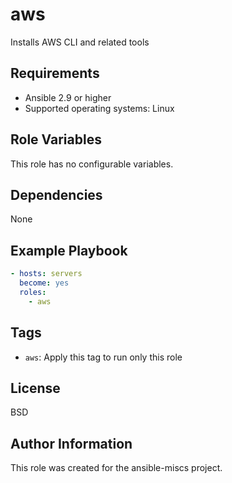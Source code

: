 aws
=========

Installs AWS CLI and related tools

Requirements
------------

- Ansible 2.9 or higher
- Supported operating systems: Linux

Role Variables
--------------

This role has no configurable variables.

Dependencies
------------

None

Example Playbook
----------------

```yaml
- hosts: servers
  become: yes
  roles:
    - aws
```

Tags
----

- `aws`: Apply this tag to run only this role

License
-------

BSD

Author Information
------------------

This role was created for the ansible-miscs project.
